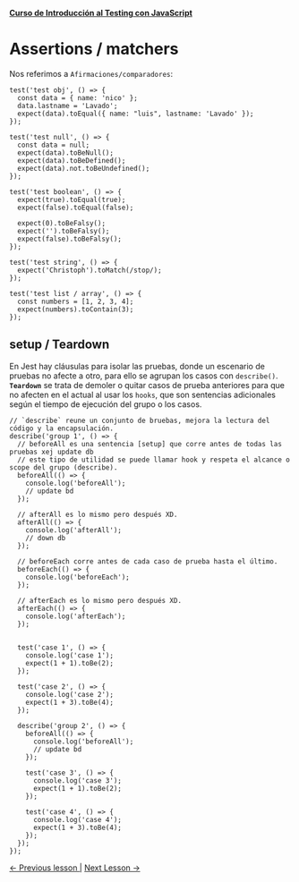 **[Curso de Introducción al Testing con JavaScript](./../README.md)**

# Assertions / matchers
Nos referimos a `Afirmaciones/comparadores`:
```
test('test obj', () => {
  const data = { name: 'nico' };
  data.lastname = 'Lavado';
  expect(data).toEqual({ name: "luis", lastname: 'Lavado' });
});

test('test null', () => {
  const data = null;
  expect(data).toBeNull();
  expect(data).toBeDefined();
  expect(data).not.toBeUndefined();
});

test('test boolean', () => {
  expect(true).toEqual(true);
  expect(false).toEqual(false);

  expect(0).toBeFalsy();
  expect('').toBeFalsy();
  expect(false).toBeFalsy();
});

test('test string', () => {
  expect('Christoph').toMatch(/stop/);
});

test('test list / array', () => {
  const numbers = [1, 2, 3, 4];
  expect(numbers).toContain(3);
});
```

## setup / Teardown
En Jest hay cláusulas para isolar las pruebas, donde un escenario de pruebas no afecte a otro, para ello se agrupan los casos con `describe()`. **`Teardown`** se trata de demoler o quitar casos de prueba anteriores para que no afecten en el actual al usar los `hooks`, que son sentencias adicionales según el tiempo de ejecución del grupo o los casos.
```
// `describe` reune un conjunto de bruebas, mejora la lectura del código y la encapsulación.
describe('group 1', () => {
  // beforeAll es una sentencia [setup] que corre antes de todas las pruebas xej update db
  // este tipo de utilidad se puede llamar hook y respeta el alcance o scope del grupo (describe).
  beforeAll(() => {
    console.log('beforeAll');
    // update bd
  });

  // afterAll es lo mismo pero después XD.
  afterAll(() => {
    console.log('afterAll');
    // down db
  });

  // beforeEach corre antes de cada caso de prueba hasta el último.
  beforeEach(() => {
    console.log('beforeEach');
  });

  // afterEach es lo mismo pero después XD.
  afterEach(() => {
    console.log('afterEach');
  });


  test('case 1', () => {
    console.log('case 1');
    expect(1 + 1).toBe(2);
  });

  test('case 2', () => {
    console.log('case 2');
    expect(1 + 3).toBe(4);
  });

  describe('group 2', () => {
    beforeAll(() => {
      console.log('beforeAll');
      // update bd
    });

    test('case 3', () => {
      console.log('case 3');
      expect(1 + 1).toBe(2);
    });

    test('case 4', () => {
      console.log('case 4');
      expect(1 + 3).toBe(4);
    });
  });
});
```
[<- Previous lesson |](./1-3-static-tests.md)
[Next Lesson ->](./1-5-setup-implemented.md)
